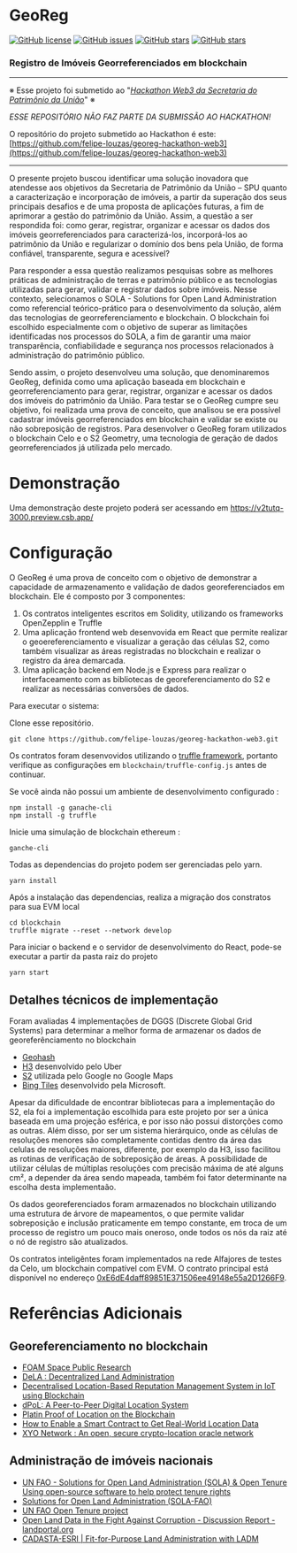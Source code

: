 # GeoReg
[![GitHub license](https://img.shields.io/github/license/felipe-louzas/georeg-hackathon-web3)](https://github.com/felipe-louzas/georeg-hackathon-web3/blob/master/LICENSE)
[![GitHub issues](https://img.shields.io/github/issues/felipe-louzas/georeg-hackathon-web3)](https://github.com/felipe-louzas/georeg-hackathon-web3/issues)
[![GitHub stars](https://img.shields.io/github/stars/felipe-louzas/georeg-hackathon-web3)](https://github.com/felipe-louzas/georeg-hackathon-web3/stargazers)
[![GitHub stars](https://img.shields.io/github/forks/felipe-louzas/georeg-hackathon-web3)](https://github.com/felipe-louzas/georeg-hackathon-web3/network/members)

### Registro de Imóveis Georreferenciados em blockchain
---------

※ Esse projeto foi submetido ao "*[Hackathon Web3 da Secretaria do Patrimônio da União](https://desafios.enap.gov.br/pt/desafios/hackathon-web3-tokenizacao-do-patrimonio-da-uniao)*" ※

*ESSE REPOSITÓRIO NÃO FAZ PARTE DA SUBMISSÃO AO HACKATHON!*

O repositório do projeto submetido ao Hackathon é este: [https://github.com/felipe-louzas/georeg-hackathon-web3](https://github.com/felipe-louzas/georeg-hackathon-web3)

------

O presente projeto buscou identificar uma solução inovadora que atendesse aos objetivos da Secretaria de Patrimônio da União – SPU quanto a caracterização e incorporação de imóveis, a partir da superação dos seus principais desafios e de uma proposta de aplicações futuras, a fim de aprimorar a gestão do patrimônio da União. Assim, a questão a ser respondida foi: como gerar, registrar, organizar e acessar os dados dos imóveis georreferenciados para caracterizá-los, incorporá-los ao patrimônio da União e regularizar o domínio dos bens pela União, de forma confiável, transparente, segura e acessível? 

Para responder a essa questão realizamos pesquisas sobre as melhores práticas de administração de terras e patrimônio público e as tecnologias utilizadas para gerar, validar e registrar dados sobre imóveis. Nesse contexto, selecionamos o SOLA - Solutions for Open Land Administration como referencial teórico-prático para o desenvolvimento da solução, além das tecnologias de georreferenciamento e blockchain. O blockchain foi escolhido especialmente com o objetivo de superar as limitações identificadas nos processos do SOLA, a fim de garantir uma maior transparência, confiabilidade e segurança nos processos relacionados à administração do patrimônio público.

Sendo assim, o  projeto desenvolveu uma solução, que denominaremos GeoReg, definida como uma aplicação baseada em blockchain e georreferenciamento para gerar, registrar, organizar e acessar os dados dos imóveis do patrimônio da União. Para testar se o GeoReg cumpre seu objetivo, foi realizada uma prova de conceito, que analisou se era possível cadastrar imóveis georreferenciados em blockchain e validar se existe ou não sobreposição de registros. Para desenvolver o GeoReg foram utilizados o blockchain Celo e o S2 Geometry, uma tecnologia de geração de dados georreferenciados já utilizada pelo mercado.


Demonstração
============
Uma demonstração deste projeto poderá ser acessando em https://v2tutq-3000.preview.csb.app/

Configuração
============
O GeoReg é uma prova de conceito com o objetivo de demonstrar a capacidade de armazenamento e validação de dados georeferenciados em blockchain. Ele é composto por 3 componentes:

1. Os contratos inteligentes escritos em Solidity, utilizando os frameworks OpenZepplin e Truffle
1. Uma aplicação frontend web desenvovida em React que permite realizar o geoereferenciamento e visualizar a geração das células S2, como também visualizar as áreas registradas no blockchain e realizar o registro da área demarcada.
1. Uma aplicação backend em Node.js e Express para realizar o interfaceamento com as bibliotecas de georeferenciamento do S2 e realizar as necessárias conversões de dados.

Para executar o sistema:

Clone esse repositório. 
``` 
git clone https://github.com/felipe-louzas/georeg-hackathon-web3.git
```

Os contratos foram desenvovidos utilizando o [truffle framework](https://www.trufflesuite.com/), portanto verifique as configurações em `blockchain/truffle-config.js` antes de continuar.

Se você ainda não possui um ambiente de desenvolvimento configurado :

```
npm install -g ganache-cli
npm install -g truffle
```

Inicie uma simulação de blockchain ethereum :

```
ganche-cli
```

Todas as dependencias do projeto podem ser gerenciadas pelo yarn.

```
yarn install
```

Após a instalação das dependencias, realiza a migração dos constratos para sua EVM local
```
cd blockchain
truffle migrate --reset --network develop
```

Para iniciar o backend e o servidor de desenvolvimento do React, pode-se executar a partir da pasta raiz do projeto
```
yarn start
```


## Detalhes técnicos de implementação

Foram avaliadas 4 implementações de DGGS (Discrete Global Grid Systems) para determinar a melhor forma de armazenar os dados de georeferênciamento no blockchain
 - [Geohash](https://en.wikipedia.org/wiki/Geohash)
 - [H3](https://eng.uber.com/h3/) desenvolvido pelo Uber
 - [S2](https://s2geometry.io/) utilizada pelo Google no Google Maps
 - [Bing Tiles](https://docs.microsoft.com/en-us/bingmaps/articles/bing-maps-tile-system) desenvolvido pela Microsoft.
 
Apesar da dificuldade de encontrar bibliotecas para a implementação do S2, ela foi a implementação escolhida para este projeto por ser a única baseada em uma projeção esférica, e por isso não possui distorções como as outras. Além disso, por ser um sistema hierárquico, onde as células de resoluções menores são completamente contidas dentro da área das celulas de resoluções maiores, diferente, por exemplo da H3, isso facilitou as rotinas de verificação de sobreposição de áreas. A possibilidade de utilizar células de múltiplas resoluções com precisão máxima de até alguns cm², a depender da área sendo mapeada, também foi fator determinante na escolha desta implementaão.

Os dados georeferenciados foram armazenados no blockchain utilizando uma estrutura de árvore de mapeamentos, o que permite validar sobreposição e inclusão praticamente em tempo constante, em troca de um processo de registro um pouco mais oneroso, onde todos os nós da raiz até o nó de registro são atualizados.

Os contratos inteligêntes foram implementados na rede Alfajores de testes da Celo, um blockchain compatível com EVM. O contrato principal está disponível no endereço [0xE6dE4daff89851E371506ee49148e55a2D1266F9](https://alfajores.celoscan.io/address/0xe6de4daff89851e371506ee49148e55a2d1266f9).

Referências Adicionais
============
## Georeferenciamento no blockchain
- [FOAM Space Public Research](https://github.com/f-o-a-m/public-research)
- [DeLA : Decentralized Land Administration](https://github.com/enlight-me/decentralized-land-admin)
- [Decentralised Location-Based Reputation Management System in IoT using Blockchain](https://github.com/GeoTecINIT/uji_mt-contracts)
- [dPoL: A Peer-to-Peer Digital Location System](https://medium.com/@kierstenJ/dpol-a-peer-to-peer-digital-location-system-af623f4e0a10)
- [Platin Proof of Location on the Blockchain](https://youtu.be/Wx2cCUYbQuE)
- [How to Enable a Smart Contract to Get Real-World Location Data](https://www.howtotoken.com/for-developers/enable-a-smart-contract-to-get-real-world-location-data/)
- [XYO Network : An open, secure crypto-location oracle network](https://github.com/XYOracleNetwork)

## Administração de imóveis nacionais
- [UN FAO - Solutions for Open Land Administration (SOLA) & Open Tenure Using open-source software to help protect tenure rights](http://www.fao.org/3/a-i5480e.pdf)
- [Solutions for Open Land Administration (SOLA-FAO)](https://github.com/SOLA-FAO/) 
- [UN FAO Open Tenure  project](https://github.com/OpenTenure)
- [Open Land Data in the Fight Against Corruption - Discussion Report - landportal.org](https://landportal.org/file/47749/download)
- [CADASTA-ESRI | Fit-for-Purpose Land Administration with LADM](https://www.youtube.com/watch?v=6QjH4vdtlrU) 
